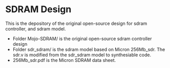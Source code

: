 # SDRAM Design
This is the depository of the original open-source design for sdram controller, and sdram model. 
- Folder Mojo-SDRAM/ is the original open-source sdram controller design
- Folder sdr_sdram/ is the sdram model based on Micron 256Mb_sdr. The sdr.v is modified from the sdr_sdram model to synthesiable code.
- 256Mb_sdr.pdf is the Micron SDRAM data sheet. 
